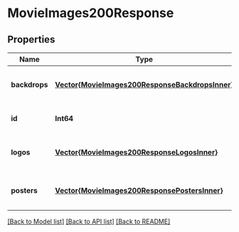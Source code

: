 # MovieImages200Response


## Properties
Name | Type | Description | Notes
------------ | ------------- | ------------- | -------------
**backdrops** | [**Vector{MovieImages200ResponseBackdropsInner}**](MovieImages200ResponseBackdropsInner.md) |  | [optional] [default to nothing]
**id** | **Int64** |  | [optional] [default to 0]
**logos** | [**Vector{MovieImages200ResponseLogosInner}**](MovieImages200ResponseLogosInner.md) |  | [optional] [default to nothing]
**posters** | [**Vector{MovieImages200ResponsePostersInner}**](MovieImages200ResponsePostersInner.md) |  | [optional] [default to nothing]


[[Back to Model list]](../README.md#models) [[Back to API list]](../README.md#api-endpoints) [[Back to README]](../README.md)



